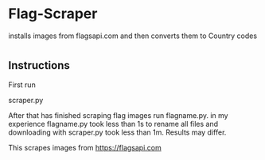 # Flag-Scraper
installs images from flagsapi.com and then converts them to Country codes

#

## Instructions 

First run

scraper.py

After that has finished scraping flag images run flagname.py.
in my experience flagname.py took less than 1s to rename all files and downloading with scraper.py took less than 1m.
Results may differ.

This scrapes images from https://flagsapi.com 
